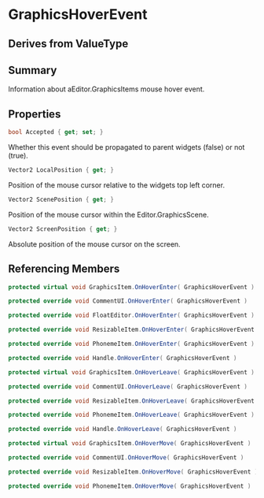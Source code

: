 # GraphicsHoverEvent

## Derives from ValueType

## Summary

Information about aEditor.GraphicsItems mouse hover event.
## Properties

```c#
bool Accepted { get; set; } 
```
Whether this event should be propagated to parent widgets (false) or not (true).
```c#
Vector2 LocalPosition { get; } 
```
Position of the mouse cursor relative to the widgets top left corner.
```c#
Vector2 ScenePosition { get; } 
```
Position of the mouse cursor within the Editor.GraphicsScene.
```c#
Vector2 ScreenPosition { get; } 
```
Absolute position of the mouse cursor on the screen.
## Referencing Members

```c#
protected virtual void GraphicsItem.OnHoverEnter( GraphicsHoverEvent ) 
```
```c#
protected override void CommentUI.OnHoverEnter( GraphicsHoverEvent ) 
```
```c#
protected override void FloatEditor.OnHoverEnter( GraphicsHoverEvent ) 
```
```c#
protected override void ResizableItem.OnHoverEnter( GraphicsHoverEvent ) 
```
```c#
protected override void PhonemeItem.OnHoverEnter( GraphicsHoverEvent ) 
```
```c#
protected override void Handle.OnHoverEnter( GraphicsHoverEvent ) 
```
```c#
protected virtual void GraphicsItem.OnHoverLeave( GraphicsHoverEvent ) 
```
```c#
protected override void CommentUI.OnHoverLeave( GraphicsHoverEvent ) 
```
```c#
protected override void ResizableItem.OnHoverLeave( GraphicsHoverEvent ) 
```
```c#
protected override void PhonemeItem.OnHoverLeave( GraphicsHoverEvent ) 
```
```c#
protected override void Handle.OnHoverLeave( GraphicsHoverEvent ) 
```
```c#
protected virtual void GraphicsItem.OnHoverMove( GraphicsHoverEvent ) 
```
```c#
protected override void CommentUI.OnHoverMove( GraphicsHoverEvent ) 
```
```c#
protected override void ResizableItem.OnHoverMove( GraphicsHoverEvent ) 
```
```c#
protected override void PhonemeItem.OnHoverMove( GraphicsHoverEvent ) 
```

